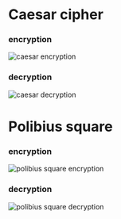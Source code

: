 # Caesar cipher
### encryption
![caesar encryption](https://i.ibb.co/MVhFD9d/image.png)
### decryption
![caesar decryption](https://i.ibb.co/wQhYQF5/image.png)
# Polibius square
### encryption
![polibius square encryption](https://i.ibb.co/2nByZ89/image.png)
### decryption
![polibius square decryption](https://i.ibb.co/Pt0VVkS/image.png)
